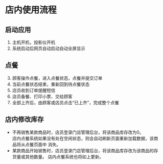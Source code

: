 # 店内使用流程


## 启动应用
1. 主机开机，投影仪开机
2. 系统启动后网页自动启动自动全屏显示


## 点餐
3. 顾客操作点餐，进入点餐状态，点餐并提交订单
4. 当前点餐状态结束，重新回到待点餐状态
5. 店员收到订单提醒短信
6. 店员备餐、打印小票、交给顾客
7. 全部上齐后，由顾客或店员点击“已上齐”，完成整个点餐


## 店内修改库存
* 不再销售某款商品时，店员登录门店管理后台，将该商品库存改为0。  
  店内点餐系统如果没有处在空闲状态，则会自动刷新页面重新加载数据，该商品将从点餐页面中
  消失。
* 某款商品开始销售时，店员登录门店管理后台，将该商品库存改为该商品的存货量或其他数量。
  店内点餐系统也将如上更新。

